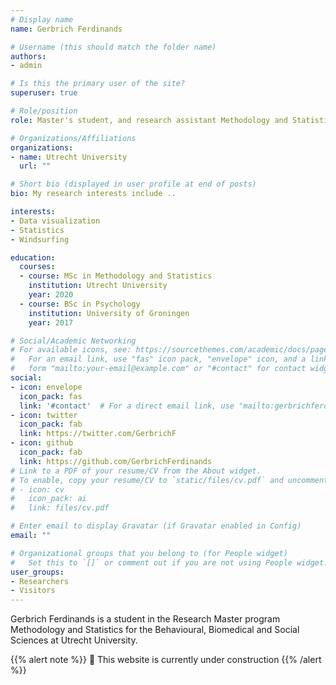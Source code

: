 ```yaml
---
# Display name
name: Gerbrich Ferdinands

# Username (this should match the folder name)
authors:
- admin

# Is this the primary user of the site?
superuser: true

# Role/position
role: Master's student, and research assistant Methodology and Statistics

# Organizations/Affiliations
organizations:
- name: Utrecht University
  url: ""

# Short bio (displayed in user profile at end of posts)
bio: My research interests include .. 

interests:
- Data visualization 
- Statistics
- Windsurfing

education:
  courses:
  - course: MSc in Methodology and Statistics
    institution: Utrecht University
    year: 2020
  - course: BSc in Psychology
    institution: University of Groningen
    year: 2017

# Social/Academic Networking
# For available icons, see: https://sourcethemes.com/academic/docs/page-builder/#icons
#   For an email link, use "fas" icon pack, "envelope" icon, and a link in the
#   form "mailto:your-email@example.com" or "#contact" for contact widget.
social:
- icon: envelope
  icon_pack: fas
  link: '#contact'  # For a direct email link, use "mailto:gerbrichferdinands@gmail.com".
- icon: twitter
  icon_pack: fab
  link: https://twitter.com/GerbrichF
- icon: github
  icon_pack: fab
  link: https://github.com/GerbrichFerdinands
# Link to a PDF of your resume/CV from the About widget.
# To enable, copy your resume/CV to `static/files/cv.pdf` and uncomment the lines below.
# - icon: cv
#   icon_pack: ai
#   link: files/cv.pdf

# Enter email to display Gravatar (if Gravatar enabled in Config)
email: ""

# Organizational groups that you belong to (for People widget)
#   Set this to `[]` or comment out if you are not using People widget.
user_groups:
- Researchers
- Visitors
---
```


Gerbrich Ferdinands is a student in the Research Master program Methodology and Statistics for the Behavioural, Biomedical and Social Sciences at Utrecht University. 

{{% alert note %}}
:wrench: This website is currently under construction 
{{% /alert %}}
